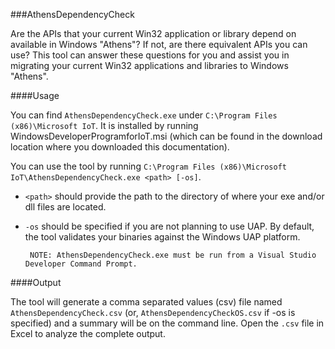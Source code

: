 ###AthensDependencyCheck

Are the APIs that your current Win32 application or library depend on available in Windows "Athens"?  If not, are there equivalent APIs you can use?  This tool can answer these questions for you and assist you in migrating your current Win32 applications and libraries to Windows "Athens".

####Usage

You can find `AthensDependencyCheck.exe` under `C:\Program Files (x86)\Microsoft IoT`.  It is installed by running WindowsDeveloperProgramforIoT.msi (which can be found in the download location where you downloaded this documentation).

You can use the tool by running `C:\Program Files (x86)\Microsoft IoT\AthensDependencyCheck.exe <path> [-os]`.  

*  `<path>` should provide the path to the directory of where your exe and/or dll files are located. 

*  `-os` should be specified if you are not planning to use UAP.  By default, the tool validates your binaries against the Windows UAP platform.

        NOTE: AthensDependencyCheck.exe must be run from a Visual Studio Developer Command Prompt.

####Output

The tool will generate a comma separated values (csv) file named `AthensDependencyCheck.csv` (or, `AthensDependencyCheckOS.csv` if -os is specified) and a summary will be on the command line. Open the `.csv` file in Excel to analyze the complete output.
